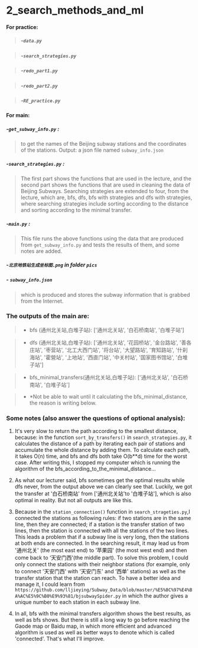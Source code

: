 # 2_search_methods_and_ml

#### For practice:

>##### -`data.py`

>##### -`search_strategies.py`

>##### -`redo_part1.py`

>##### -`redo_part2.py`

>##### -`RE_practice.py` 




#### For main:

##### -`get_subway_info.py` : 
>to get the names of the Beijing subway stations and the coordinates of the stations.
  Output: a json file named `subway_info.json`

##### -`search_strategies.py` : 
>The first part shows the functions that are used in the lecture, and the second part shows 
the functions that are used in cleaning the data of Beijing Subways. Searching strategies are extended to four, from 
the lecture, which are, bfs, dfs, bfs with strategies and  dfs with strategies, where searching strategies include 
sorting according to the distance and sorting according to the minimal transfer. 

##### -`main.py` : 
>This file runs the above functions using the data that are produced from `get_subway_info.py` and tests the results of 
them, and some notes are added.

##### -`北京地铁站生成坐标图.png` in folder `pics`

##### - `subway_info.json`  
>which is produced and stores the subway information that is grabbed from the Internet.




### The outputs of the main are: 

>- bfs (通州北关站,白堆子站): ['通州北关站', '白石桥南站', '白堆子站'] 

>- dfs (通州北关站,白堆子站): ['通州北关站', '花园桥站', '金台路站', '善各庄站', '枣营站', '北工大西门站', '将台站', '大望路站', '育知路站', '什刹海站', '霍營站', '上地站', '西直门站', '中关村站', '国家图书馆站', '白堆子站'] 

>- bfs_minimal_transfers(通州北关站,白堆子站): ['通州北关站', '白石桥南站', '白堆子站'] 

>- *Not be able to wait until it calculating the bfs_minimal_distance, the reason is writing below.



### Some notes (also answer the questions of optional analysis):

1. It's very slow to return the path according to the smallest distance, because: 
in the function `sort_by_transfers()` in `search_strategies.py`, it calculates the 
distance of a path by iterating each pair of stations and accumulate the whole distance
by adding them. To calculate each path, it takes O(n) time, and bfs and dfs both take O(b**d) time
for the worst case. After writing this, I stopped my computer which is running the algorithm of
the bfs_according_to_the_minimal_distance...

2. As what our lecturer said, bfs sometimes get the optimal results while dfs never, from the output 
above we can clearly see that. Luckily, we got the transfer at '白石桥南站' from ['通州北关站'to '白堆子站'],
which is also optimal in reality. But not all outputs are like this. 

3. Because in the `station_connection()` function in `search_strageties.py`,I connected the stations as 
following rules:
if two stations are in the same line, then they are connected; 
if a station is the transfer station of two lines, then the station is connected with all the stations of the two lines.
This leads a problem that if a subway line is very long, then the stations at both ends are connected.
In the searching result, it may lead us from '通州北关' (the most east end) to ’苹果园' (the most west end)
and then come back to ‘天安门西'(the middle part). To solve this problem, I could only connect the stations
with their neighbor stations (for example, only to connect '天安门西' with '天安门东' and ’西单' stations) as well as
the transfer station that the station can reach. To have a better idea and manage it, I could learn from 
`https://github.com/lljieying/Subway_Data/blob/master/%E5%8C%97%E4%BA%AC%E5%9C%B0%E9%93%81/bjsubwaySpider.py`
in which the author gives a unique number to each station in each subway line. 

4. In all, bfs with the minimal transfers algorithm shows the best results, as well as bfs shows. But there is still
a long way to go before reaching the Gaode map or Baidu map, in which more efficient and advanced algorithm is used as 
well as better ways to denote which is called 'connected'. That's what I'll improve. 
  

